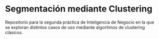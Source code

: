 # Segmentación mediante Clustering
Repositorio para la segunda práctica de Inteligencia de Negocio en la que se exploran distintos casos de uso mediante algoritmos de clustering clásicos.
